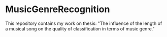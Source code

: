 # MusicGenreRecognition
This repository contains my work on thesis: "The influence of the length of a musical song on the quality of classification in terms of music genre."
